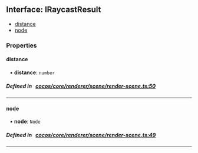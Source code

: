 ## Interface: IRaycastResult

- [distance](#distance)
- [node](#node)

### Properties

#### distance

<div style="margin-left: 10px;">


• **distance**: ``number``

</div>


##### Defined in &nbsp;   [cocos/core/renderer/scene/render-scene.ts:50](https://github.com/cocos-creator/engine/blob/c7bf6b8a9/cocos/core/renderer/scene/render-scene.ts#L50)&nbsp;

___
#### node

<div style="margin-left: 10px;">


• **node**: ``Node``

</div>


##### Defined in &nbsp;   [cocos/core/renderer/scene/render-scene.ts:49](https://github.com/cocos-creator/engine/blob/c7bf6b8a9/cocos/core/renderer/scene/render-scene.ts#L49)&nbsp;

___
